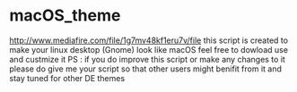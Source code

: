 # macOS_theme
http://www.mediafire.com/file/1g7mv48kf1eru7v/file
this script is created to make your linux desktop (Gnome) look like macOS 
feel free to dowload use and custmize it 
PS : if you do improve this script or make any changes to it please do give me your script so that other users might benifit from it
and stay tuned for other DE themes 
